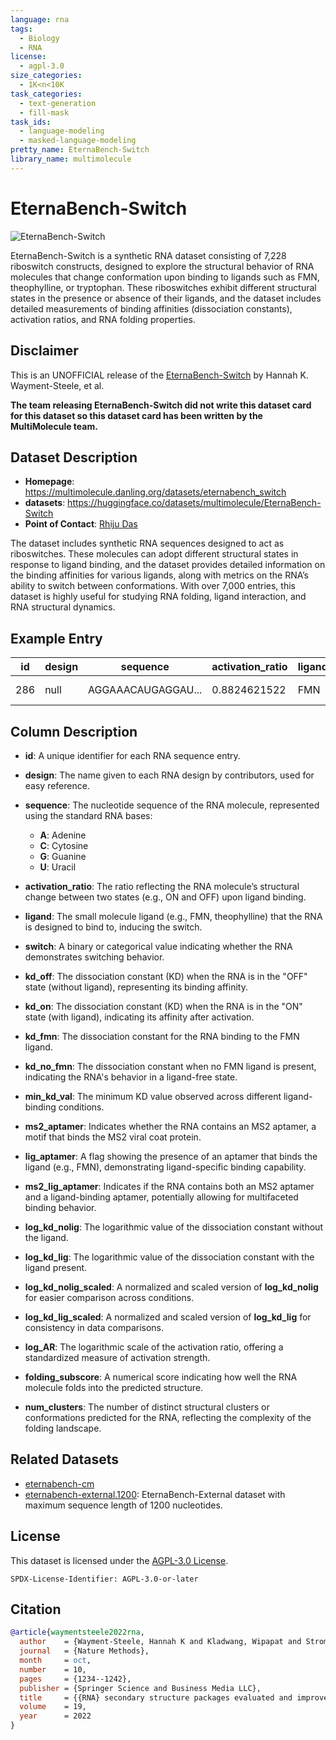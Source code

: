 ```yaml
---
language: rna
tags:
  - Biology
  - RNA
license:
  - agpl-3.0
size_categories:
  - 1K<n<10K
task_categories:
  - text-generation
  - fill-mask
task_ids:
  - language-modeling
  - masked-language-modeling
pretty_name: EternaBench-Switch
library_name: multimolecule
---
```


# EternaBench-Switch

![EternaBench-Switch](https://eternagame.org/sites/default/files/thumb_eternabench_paper.png)

EternaBench-Switch is a synthetic RNA dataset consisting of 7,228 riboswitch constructs, designed to explore the structural behavior of RNA molecules that change conformation upon binding to ligands such as FMN, theophylline, or tryptophan.
These riboswitches exhibit different structural states in the presence or absence of their ligands, and the dataset includes detailed measurements of binding affinities (dissociation constants), activation ratios, and RNA folding properties.

## Disclaimer

This is an UNOFFICIAL release of the [EternaBench-Switch](https://github.com/eternagame/EternaBench) by Hannah K. Wayment-Steele, et al.

**The team releasing EternaBench-Switch did not write this dataset card for this dataset so this dataset card has been written by the MultiMolecule team.**

## Dataset Description

- **Homepage**: https://multimolecule.danling.org/datasets/eternabench_switch
- **datasets**: https://huggingface.co/datasets/multimolecule/EternaBench-Switch
- **Point of Contact**: [Rhiju Das](https://biochemistry.stanford.edu/people/rhiju-das)

The dataset includes synthetic RNA sequences designed to act as riboswitches. These molecules can adopt different structural states in response to ligand binding, and the dataset provides detailed information on the binding affinities for various ligands, along with metrics on the RNA’s ability to switch between conformations. With over 7,000 entries, this dataset is highly useful for studying RNA folding, ligand interaction, and RNA structural dynamics.

## Example Entry

| id  | design | sequence           | activation_ratio | ligand | switch | kd_off  | kd_on  | kd_fmn | kd_no_fmn | min_kd_val | ms2_aptamer                   | lig_aptamer        | ms2_lig_aptamer    | log_kd_nolig | log_kd_lig | log_kd_nolig_scaled | log_kd_lig_scaled | log_AR | folding_subscore | num_clusters |
| --- | ------ | ------------------ | ---------------- | ------ | ------ | ------- | ------ | ------ | --------- | ---------- | ----------------------------- | ------------------ | ------------------ | ------------ | ---------- | ------------------- | ----------------- | ------ | ---------------- | ------------ |
| 286 | null   | AGGAAACAUGAGGAU... | 0.8824621522     | FMN    | OFF    | 13.3115 | 15.084 | null   | null      | 3.0082     | .....(((((x((xxxx)))))))..... | .................. | .....(((((x((xx... | 2.7137       | 2.5886     | 1.6123              | 1.4873            | -0.125 | null             | null         |

## Column Description

- **id**:
    A unique identifier for each RNA sequence entry.

- **design**:
    The name given to each RNA design by contributors, used for easy reference.

- **sequence**:
    The nucleotide sequence of the RNA molecule, represented using the standard RNA bases:

    - **A**: Adenine
    - **C**: Cytosine
    - **G**: Guanine
    - **U**: Uracil

- **activation_ratio**:
    The ratio reflecting the RNA molecule’s structural change between two states (e.g., ON and OFF) upon ligand binding.

- **ligand**:
    The small molecule ligand (e.g., FMN, theophylline) that the RNA is designed to bind to, inducing the switch.

- **switch**:
    A binary or categorical value indicating whether the RNA demonstrates switching behavior.

- **kd_off**:
    The dissociation constant (KD) when the RNA is in the "OFF" state (without ligand), representing its binding affinity.

- **kd_on**:
    The dissociation constant (KD) when the RNA is in the "ON" state (with ligand), indicating its affinity after activation.

- **kd_fmn**:
    The dissociation constant for the RNA binding to the FMN ligand.

- **kd_no_fmn**:
    The dissociation constant when no FMN ligand is present, indicating the RNA's behavior in a ligand-free state.

- **min_kd_val**:
    The minimum KD value observed across different ligand-binding conditions.

- **ms2_aptamer**:
    Indicates whether the RNA contains an MS2 aptamer, a motif that binds the MS2 viral coat protein.

- **lig_aptamer**:
    A flag showing the presence of an aptamer that binds the ligand (e.g., FMN), demonstrating ligand-specific binding capability.

- **ms2_lig_aptamer**:
    Indicates if the RNA contains both an MS2 aptamer and a ligand-binding aptamer, potentially allowing for multifaceted binding behavior.

- **log_kd_nolig**:
    The logarithmic value of the dissociation constant without the ligand.

- **log_kd_lig**:
    The logarithmic value of the dissociation constant with the ligand present.

- **log_kd_nolig_scaled**:
    A normalized and scaled version of **log_kd_nolig** for easier comparison across conditions.

- **log_kd_lig_scaled**:
    A normalized and scaled version of **log_kd_lig** for consistency in data comparisons.

- **log_AR**:
    The logarithmic scale of the activation ratio, offering a standardized measure of activation strength.

- **folding_subscore**:
    A numerical score indicating how well the RNA molecule folds into the predicted structure.

- **num_clusters**:
    The number of distinct structural clusters or conformations predicted for the RNA, reflecting the complexity of the folding landscape.

## Related Datasets

- [eternabench-cm](https://huggingface.co/datasets/multimolecule/eternabench-cm)
- [eternabench-external.1200](https://huggingface.co/datasets/multimolecule/eternabench-external.1200): EternaBench-External dataset with maximum sequence length of 1200 nucleotides.

## License

This dataset is licensed under the [AGPL-3.0 License](https://www.gnu.org/licenses/agpl-3.0.html).

```spdx
SPDX-License-Identifier: AGPL-3.0-or-later
```

## Citation

```bibtex
@article{waymentsteele2022rna,
  author    = {Wayment-Steele, Hannah K and Kladwang, Wipapat and Strom, Alexandra I and Lee, Jeehyung and Treuille, Adrien and Becka, Alex and {Eterna Participants} and Das, Rhiju},
  journal   = {Nature Methods},
  month     = oct,
  number    = 10,
  pages     = {1234--1242},
  publisher = {Springer Science and Business Media LLC},
  title     = {{RNA} secondary structure packages evaluated and improved by high-throughput experiments},
  volume    = 19,
  year      = 2022
}
```
